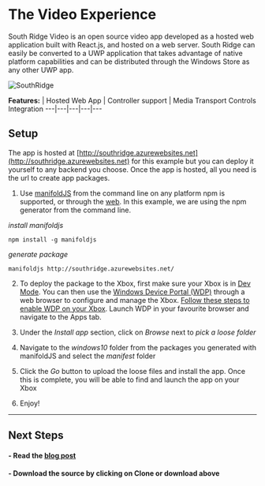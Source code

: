 <!---
  category: ControlsLayoutAndText PlatformArchitecture
  language: js
  keywords: xbox mobile desktop hwa hosted web app tvjs gamepad webview smtc video
-->

# The Video Experience

South Ridge Video is an open source video app developed as a hosted web application built with React.js, and hosted on a web server. South Ridge can easily be converted to a UWP application that takes advantage of native platform capabilities and can be distributed through the Windows Store as any other UWP app. 

![SouthRidge](http://i.imgur.com/zJRYBby.gif)

**Features:** | Hosted Web App | Controller support | Media Transport Controls Integration
---|---|---|---|---

## Setup

The app is hosted at [http://southridge.azurewebsites.net](http://southridge.azurewebsites.net) for this example but you can deploy it yourself to any backend you choose. Once the app is hosted, all you need is the url to create app packages.

1. Use [manifoldJS](http://manifoldjs.com/) from the command line on any platform npm is supported, or through the [web](http://manifoldjs.com/generator). In this example, we are using the npm generator from the command line. 

  *install manifoldjs*
  ```
  npm install -g manifoldjs
  ```

  *generate package*
  ```
  manifoldjs http://southridge.azurewebsites.net/
  ```

2. To deploy the package to the Xbox, first make sure your Xbox is in [Dev Mode](https://msdn.microsoft.com/en-us/windows/uwp/xbox-apps/devkit-activation). You can then use the [Windows Device Portal (WDP)](https://msdn.microsoft.com/en-us/windows/uwp/debug-test-perf/device-portal) through a web browser to configure and manage the Xbox. [Follow these steps to enable WDP on your Xbox](https://msdn.microsoft.com/en-us/windows/uwp/debug-test-perf/device-portal-xbox?f=255&MSPPError=-2147217396). Launch WDP in your favourite browser and navigate to the Apps tab.

3. Under the *Install app* section, click on *Browse* next to *pick a loose folder* 

4. Navigate to the *windows10* folder from the packages you generated with manifoldJS and select the *manifest* folder

5. Click the *Go* button to upload the loose files and install the app. Once this is complete, you will be able to find and launch the app on your Xbox

6. Enjoy!

***

## Next Steps ##
<!--- #### - Download the sample from the Windows Store. --->

#### - Read the [blog post](https://blogs.windows.com/buildingapps/2016/09/30/uwp-hosted-web-app-on-xbox-one-app-dev-on-xbox-series)

#### - Download the source by clicking on **Clone or download** above

<!--- #### - View the one minute dev video --->
